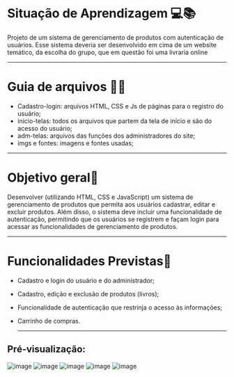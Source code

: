 # Situação de Aprendizagem 💻📚
<p>Projeto de um sistema de gerenciamento de produtos com autenticação de usuários. Esse sistema deveria ser desenvolvido em cima de um website temático, da escolha do grupo, que em questão foi uma livraria online  </p>

---
# Guia de arquivos 🔎📁

 - Cadastro-login: arquivos HTML, CSS e Js de páginas para o registro do usuário;
 - inicio-telas: todos os arquivos que partem da tela de início e são do acesso do usuário;
 - adm-telas: arquivos das funções dos administradores do site;
 - imgs e fontes: imagens e fontes usadas;


---
   
# Objetivo geral📌
<p> Desenvolver  (utilizando HTML, CSS e JavaScript) um sistema de gerenciamento de produtos que permita aos usuários cadastrar, editar e excluir produtos. 
Além disso, o sistema deve incluir uma funcionalidade de autenticação, permitindo que os usuários se registrem e façam login para acessar as funcionalidades de gerenciamento de produtos. </p>

---

# Funcionalidades Previstas📌

- Cadastro e login do usuário e do administrador;
- Cadastro, edição e exclusão de produtos (livros);
- Funcionalidade de autenticação que restrinja o acesso às informações;
- Carrinho de compras.

  ---

## Pré-visualização:

![image](https://github.com/user-attachments/assets/61de7721-2fcb-4b7f-a731-6464b8c33cf7)
![image](https://github.com/user-attachments/assets/39af30c3-2f1b-4604-81cc-0df1f883f3be)
![image](https://github.com/user-attachments/assets/9747345e-b436-4fe8-8b34-3f381204cd2b)
![image](https://github.com/user-attachments/assets/f567ead1-50e5-448a-8fdd-5f9763ce6327)
![image](https://github.com/user-attachments/assets/dbecf319-a295-4ade-83e7-1b06c308c682)





